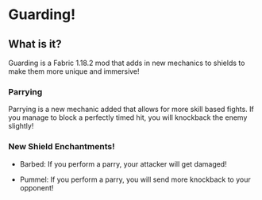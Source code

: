# Guarding!

## What is it?

Guarding is a Fabric 1.18.2 mod that adds in new mechanics to shields to make them more unique and immersive!

### Parrying

Parrying is a new mechanic added that allows for more skill based fights. If you manage to block a perfectly timed hit, you will knockback the enemy slightly!

### New Shield Enchantments!

- Barbed: If you perform a parry, your attacker will get damaged!

- Pummel: If you perform a parry, you will send more knockback to your opponent!

